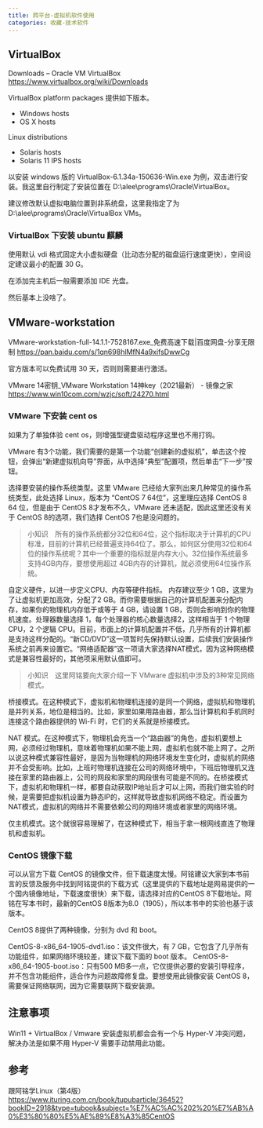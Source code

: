 ```yaml
---
title: 跨平台-虚拟机软件使用
categories: 收藏-技术软件
---
```


## VirtualBox

Downloads – Oracle VM VirtualBox
<https://www.virtualbox.org/wiki/Downloads>

VirtualBox platform packages 提供如下版本。

* Windows hosts
* OS X hosts

Linux distributions

* Solaris hosts
* Solaris 11 IPS hosts

以安装 windows 版的 VirtualBox-6.1.34a-150636-Win.exe 为例，双击进行安装。我这里自行制定了安装位置在 D:\alee\programs\Oracle\VirtualBox。

建议修改默认虚拟电脑位置到非系统盘，这里我指定了为 D:\alee\programs\Oracle\VirtualBox VMs。

### VirtualBox 下安装 ubuntu 麒麟

使用默认 vdi 格式固定大小虚拟硬盘（比动态分配的磁盘运行速度更快），空间设定建议最小的配置 30 G。

在添加完主机后一般需要添加 IDE 光盘。

然后基本上没啥了。

## VMware-workstation

VMware-workstation-full-14.1.1-7528167.exe_免费高速下载|百度网盘-分享无限制
<https://pan.baidu.com/s/1qn698hlMfN4a9xifsDwwCg>

官方版本可以免费试用 30 天，否则则需要进行激活。

VMware 14密钥_VMware Workstation 14神key（2021最新） - 镜像之家
<https://www.win10com.com/wzjc/soft/24270.html>

### VMware 下安装 cent os

如果为了单独体验 cent os，则增强型键盘驱动程序这里也不用打钩。

VMware 有3个功能，我们需要的是第一个功能“创建新的虚拟机”，单击这个按钮，会弹出“新建虚拟机向导”界面，从中选择“典型”配置项，然后单击“下一步”按钮。

选择要安装的操作系统类型。这里 VMware 已经给大家列出来几种常见的操作系统类型，此处选择 Linux，版本为 “CentOS 7 64位”，这里理应选择 CentOS 8 64 位，但是由于 CentOS 8才发布不久，VMware 还未适配，因此这里还没有关于 CentOS 8的选项，我们选择 CentOS 7也是没问题的。

> 小知识　所有的操作系统都分32位和64位，这个指标取决于计算机的CPU标准，目前的计算机已经普遍支持64位了。那么，如何区分使用32位和64位的操作系统呢？其中一个重要的指标就是内存大小。32位操作系统最多支持4GB内存，要想使用超过 4GB内存的计算机，就必须使用64位操作系统。

自定义硬件，以进一步定义CPU、内存等硬件指标。 内存建议至少 1 GB，这里为了让虚拟机更加高效，分配了2 GB。而你需要根据自己的计算机配置来分配内存，如果你的物理机内存低于或等于 4 GB，请设置 1 GB，否则会影响到你的物理机速度。处理器数量选择 1，每个处理器的核心数量选择2，这样相当于 1 个物理 CPU，2 个逻辑 CPU。目前，市面上的计算机配置并不低，几乎所有的计算机都是支持这样分配的。“新CD/DVD”这一项暂时先保持默认设置，后续我们安装操作系统之前再来设置它。“网络适配器”这一项请大家选择NAT模式，因为这种网络模式是兼容性最好的，其他项采用默认值即可。

> 小知识　这里阿铭要向大家介绍一下 VMware 虚拟机中涉及的3种常见网络模式。

桥接模式。在这种模式下，虚拟机和物理机连接的是同一个网络，虚拟机和物理机是并列关系，地位是相当的。比如，家里如果用路由器，那么当计算机和手机同时连接这个路由器提供的 Wi-Fi 时，它们的关系就是桥接模式。

NAT 模式。在这种模式下，物理机会充当一个“路由器”的角色，虚拟机要想上网，必须经过物理机，意味着物理机如果不能上网，虚拟机也就不能上网了。之所以说这种模式兼容性最好，是因为当物理机的网络环境发生变化时，虚拟机的网络并不会受影响。比如，上班时物理机连接在公司的网络环境中，下班后物理机又连接在家里的路由器上，公司的网段和家里的网段很有可能是不同的。在桥接模式下，虚拟机和物理机一样，都要自动获取IP地址后才可以上网，而我们做实验的时候，是需要把虚拟机设置为静态IP的，这样就导致虚拟机网络不稳定。而设置为NAT模式，虚拟机的网络并不需要依赖公司的网络环境或者家里的网络环境。

仅主机模式。这个就很容易理解了，在这种模式下，相当于拿一根网线直连了物理机和虚拟机。

### CentOS 镜像下载

可以从官方下载 CentOS 的镜像文件，但下载速度太慢。阿铭建议大家到本书前言的反馈及服务中找到阿铭提供的下载方式（这里提供的下载地址是网易提供的一个国内镜像地址，下载速度很快）来下载，请选择对应的CentOS 8下载地址。阿铭在写本书时，最新的CentOS 8版本为8.0（1905），所以本书中的实验也基于该版本。

CentOS 8提供了两种镜像，分别为 dvd 和 boot。

CentOS-8-x86_64-1905-dvd1.iso：该文件很大，有 7 GB，它包含了几乎所有功能组件，如果网络环境较差，建议下载下面的 boot 版本。
CentOS-8-x86_64-1905-boot.iso：只有500 MB多一点，它仅提供必要的安装引导程序，并不包含功能组件，适合作为问题故障修复盘。要想使用此镜像安装 CentOS 8，需要保证网络联网，因为它需要联网下载安装源。

## 注意事项

Win11 + VirtualBox / Vmware 安装虚拟机都会会有一个与 Hyper-V 冲突问题，解决办法是如果不用 Hyper-V 需要手动禁用此功能。

## 参考

跟阿铭学Linux（第4版）
<https://www.ituring.com.cn/book/tupubarticle/36452?bookID=2918&type=tubook&subject=%E7%AC%AC%202%20%E7%AB%A0%E3%80%80%E5%AE%89%E8%A3%85CentOS>
